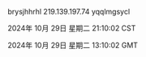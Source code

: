 brysjhhrhl 219.139.197.74 yqqlmgsycl

2024年 10月 29日 星期二 21:10:02 CST

2024年 10月 29日 星期二 13:10:02 GMT
